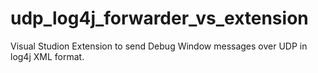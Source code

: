 # udp_log4j_forwarder_vs_extension
Visual Studion Extension to send Debug Window messages over UDP in log4j XML format.
